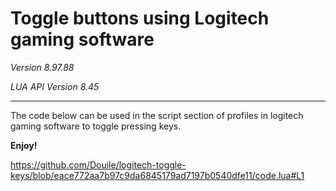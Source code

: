 # Toggle buttons using Logitech gaming software

_Version 8.97.88_

_LUA API Version 8.45_

---

The code below can be used in the script section of profiles in logitech gaming software to toggle pressing keys.

**Enjoy!**

https://github.com/Douile/logitech-toggle-keys/blob/eace772aa7b97c9da6845179ad7197b0540dfe11/code.lua#L1
